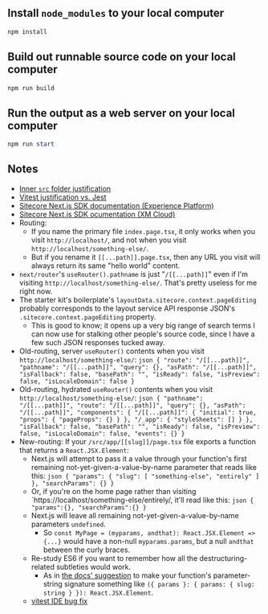 
## Install `node_modules` to your local computer

```powershell
npm install
```

## Build out runnable source code on your local computer

```powershell
npm run build
```

## Run the output as a web server on your local computer

```powershell
npm run start
```

## Notes

* [Inner `src` folder justification](https://www.reddit.com/r/nextjs/comments/14fd1kl/comment/jp5gamb/)
* [Vitest justification vs. Jest](https://www.reddit.com/r/reactjs/comments/10zyse3/is_jest_still_faster_than_vitest/)
* [Sitecore Next.js SDK documentation (Experience Platform)](https://doc.sitecore.com/xp/en/developers/hd/22/sitecore-headless-development/sitecore-javascript-rendering-sdk--jss--for-next-js.html)
* [Sitecore Next.js SDK ocumentation (XM Cloud)](https://doc.sitecore.com/xmc/en/developers/xm-cloud/sitecore-javascript-rendering-sdk--jss--for-next-js.html)
* Routing:
    * If you name the primary file `index.page.tsx`, it only works when you visit `http://localhost/`, and not when you visit `http://localhost/something-else/`.
    * But if you rename it `[[...path]].page.tsx`, then any URL you visit will always return its same "hello world" content.
* `next/router`'s `useRouter().pathname` is just "`/[[...path]]`" even if I'm visiting `http://localhost/something-else/`.  That's pretty useless for me right now.
* The starter kit's boilerplate's `layoutData.sitecore.context.pageEditing` probably corresponds to the layout service API response JSON's `.sitecore.context.pageEditing` property.
    * This is good to know; it opens up a very big range of search terms I can now use for stalking other people's source code, since I have a few such JSON responses tucked away.
* Old-routing, server `useRouter()` contents when you visit `http://localhost/something-else/`:
        ```json
        {
            "route": "/[[...path]]",
            "pathname": "/[[...path]]",
            "query": {},
            "asPath": "/[[...path]]",
            "isFallback": false,
            "basePath": "",
            "isReady": false,
            "isPreview": false,
            "isLocaleDomain": false
        }
        ```
* Old-routing, hydrated `useRouter()` contents when you visit `http://localhost/something-else/`:
        ```json
        {
            "pathname": "/[[...path]]",
            "route": "/[[...path]]",
            "query": {},
            "asPath": "/[[...path]]",
            "components": {
                "/[[...path]]": {
                    "initial": true,
                    "props": {
                        "pageProps": {}
                    }
                },
                "/_app": {
                    "styleSheets": []
                }
            },
            "isFallback": false,
            "basePath": "",
            "isReady": false,
            "isPreview": false,
            "isLocaleDomain": false,
            "events": {}
        }
        ```
* New-routing:  If your  `/src/app/[[slug]]/page.tsx` file exports a function that returns a `React.JSX.Element`:
    * Next.js will attempt to pass it a value through your function's first remaining not-yet-given-a-value-by-name parameter that reads like this:
            ```json
            {
                "params": {
                    "slug": [
                        "something-else",
                        "entirely"
                    ]
                },
                "searchParams": {}
            }
            ```
    * Or, if you're on the home page rather than visiting `https://localhost/something-else/entirely/, it'll read like this:
            ```json
            {
                "params":{},
                "searchParams":{}
            }
            ```
    * Next.js will leave all remaining not-yet-given-a-value-by-name parameters `undefined`.
        * So `const MyPage = (myparams, andthat): React.JSX.Element => {...}` would have a non-null `myparams.params`, but a null `andthat` between the curly braces.
    * Re-study ES6 if you want to remember how all the destructuring-related subtleties would work.
        * As in [the docs' suggestion](https://nextjs.org/docs/app/building-your-application/routing/dynamic-routes#typescript) to make your function's parameter-string signature something like `({ params }: { params: { slug: string } }): React.JSX.Element`.
    * [vitest IDE bug fix](https://github.com/vitest-dev/vitest/issues/4921#issuecomment-1888484277)
